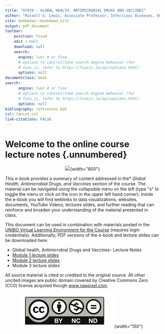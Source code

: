```yaml
---
title: "97039 - GLOBAL HEALTH, ANTIMICROBIAL DRUGS AND VACCINES"
author: "Russell E. Lewis, Associate Professor, Infectious Diseases, University of Bologna"
site: bookdown::bookdown_site
output: pdf_document
toolbar:
    position: fixed
    edit : null
    download: null
    search:
      engine: lunr # or fuse
      # options to control/tune search engine behavior (for
      # fuse.js, refer to https://fusejs.io/api/options.html)
      options: null
documentclass: book
search:
      engine: lunr # or fuse
      # options to control/tune search engine behavior (for
      # fuse.js, refer to https://fusejs.io/api/options.html)
      options: null
bibliography: references.bib
csl: lancet.csl
link-citations: FALSE
---
```


# Welcome to the online course lecture notes {.unnumbered}

<center>

![](images/globalhealth.png){width="800"}

</center>

This e-book provides a summary of content addressed in the\* *Global Health, Antimicrobial Drugs, and Vaccines* section of the course. The material can be navigated using the collapsible menu on the left (type "s" to toggle the menu or click on the icon in the upper left hand corner). Inside the e-book you will find weblinks to data visualizations, websites, documents, YouTube Videos, lectures slides, and further reading that can reinforce and broaden your understanding of the material presented in class.

This document can be used in combination with materials posted in the [UNIBO Virtual Learning Environment for the Course](https://virtuale.unibo.it/course/view.php?id=31100) (requires login credentials). Additionally, PDF versions of the e-book and lecture slides can be downloaded here:

-   Global health, Antimicrobial Drugs and Vaccines- Lecture Notes
-   [Module 1 lecture slides](https://github.com/Russlewisbo/UNIBOglobalhealth/blob/main/module1_slides.pdf)
-   [Module 2 lecture slides](https://github.com/Russlewisbo/UNIBOglobalhealth/blob/main/module2_slides.pdf)
-   Module 3 lecture slides

All source material is cited or credited to the original source. All other uncited images are public domain covered by Creative Commons Zero (CC0) license acquired though www.rawpixel.com.

<center>

![](images/creativecommons.png){width="150"}

</center>
